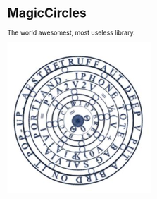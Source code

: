 MagicCircles
============

The world awesomest, most useless library.

![Thing!](https://raw.githubusercontent.com/danielstern/MagicCircles/master/logo.jpg)
